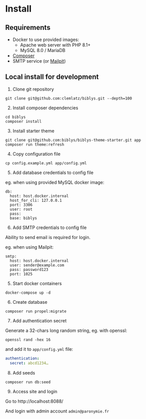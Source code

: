 # Install

## Requirements

- Docker to use provided images:
  - Apache web server with PHP 8.1+
  - MySQL 8.0 / MariaDB
- [Composer](https://getcomposer.org/)
- SMTP service (or [Mailpit](https://mailpit.axllent.org/))

## Local install for development

1. Clone git repository

```shell
git clone git@github.com:clemlatz/biblys.git --depth=100
```

2. Install composer dependencies

```shell
cd biblys
composer install
```

3. Install starter theme

```shell
git clone git@github.com:biblys/biblys-theme-starter.git app
composer run theme:refresh
```

4. Copy configuration file

```shell
cp config.example.yml app/config.yml
```

5. Add database credentials to config file

eg. when using provided MySQL docker image: 

```shell
db: 
  host: host.docker.internal
  host_for_cli: 127.0.0.1
  port: 3306
  user: root
  pass:
  base: biblys
```

6. Add SMTP credentials to config file

Ability to send email is required for login.

eg. when using Mailpit:

```shell
smtp:
  host: host.docker.internal
  user: sender@example.com
  pass: password123
  port: 1025
```

5. Start docker containers

```shell
docker-compose up -d
```

6. Create database

```shell
composer run propel:migrate
```

7. Add authentication secret

Generate a 32-chars long random string, eg. with openssl:

```shell
openssl rand -hex 16
```

and add it to `app/config.yml` file:

```yaml
authentication:
  secret: abcd1234…
```

8. Add seeds

```shell
composer run db:seed
```

9. Access site and login

Go to http://localhost:8088/

And login with admin account `admin@paronymie.fr`